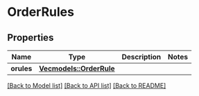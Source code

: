 # OrderRules

## Properties

Name | Type | Description | Notes
------------ | ------------- | ------------- | -------------
**orules** | [**Vec<models::OrderRule>**](OrderRule.md) |  | 

[[Back to Model list]](../README.md#documentation-for-models) [[Back to API list]](../README.md#documentation-for-api-endpoints) [[Back to README]](../README.md)


